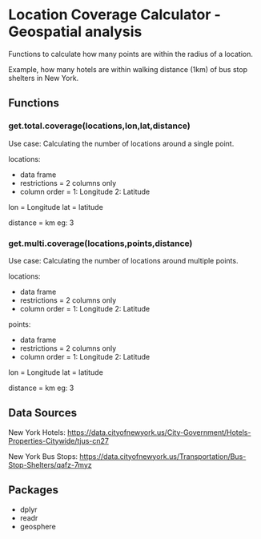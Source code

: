 # Location Coverage Calculator - Geospatial analysis

Functions to calculate how many points are within the radius of a location. 

Example, how many hotels are within walking distance (1km) of bus stop shelters in New York.

## Functions

### get.total.coverage(locations,lon,lat,distance)

Use case: 
Calculating the number of locations around a single point.

locations:
- data frame
- restrictions = 2 columns only
- column order = 1: Longitude 2: Latitude

lon = Longitude
lat = latitude

distance = km eg: 3

### get.multi.coverage(locations,points,distance)

Use case: 
Calculating the number of locations around multiple points.

locations:
- data frame
- restrictions = 2 columns only
- column order = 1: Longitude 2: Latitude

points:
- data frame
- restrictions = 2 columns only
- column order = 1: Longitude 2: Latitude

lon = Longitude
lat = latitude

distance = km eg: 3



## Data Sources

New York Hotels: https://data.cityofnewyork.us/City-Government/Hotels-Properties-Citywide/tjus-cn27

New York Bus Stops: https://data.cityofnewyork.us/Transportation/Bus-Stop-Shelters/qafz-7myz

## Packages

- dplyr
- readr
- geosphere

